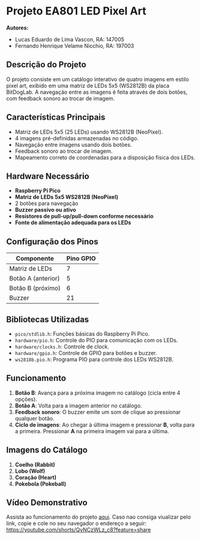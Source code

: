 # Projeto EA801 LED Pixel Art

**Autores:**  
- Lucas Eduardo de Lima Vascon, RA: 147005  
- Fernando Henrique Velame Nicchio, RA: 197003  

## Descrição do Projeto  
O projeto consiste em um catálogo interativo de quatro imagens em estilo pixel art, exibido em uma matriz de LEDs 5x5 (WS2812B) da placa BitDogLab. A navegação entre as imagens é feita através de dois botões, com feedback sonoro ao trocar de imagem.

## Características Principais  
- Matriz de LEDs 5x5 (25 LEDs) usando WS2812B (NeoPixel).  
- 4 imagens pré-definidas armazenadas no código.  
- Navegação entre imagens usando dois botões.  
- Feedback sonoro ao trocar de imagem.  
- Mapeamento correto de coordenadas para a disposição física dos LEDs.  

## Hardware Necessário  
- **Raspberry Pi Pico**  
- **Matriz de LEDs 5x5 WS2812B (NeoPixel)**  
- 2 botões para navegação  
- **Buzzer passivo ou ativo**  
- **Resistores de pull-up/pull-down conforme necessário**  
- **Fonte de alimentação adequada para os LEDs**  

## Configuração dos Pinos  
| Componente          | Pino GPIO |  
|---------------------|----------|  
| Matriz de LEDs      | 7        |  
| Botão A (anterior)  | 5        |  
| Botão B (próximo)   | 6        |  
| Buzzer              | 21       |  

## Bibliotecas Utilizadas  
- `pico/stdlib.h`: Funções básicas do Raspberry Pi Pico.  
- `hardware/pio.h`: Controle do PIO para comunicação com os LEDs.  
- `hardware/clocks.h`: Controle de clock.  
- `hardware/gpio.h`: Controle de GPIO para botões e buzzer.  
- `ws2818b.pio.h`: Programa PIO para controle dos LEDs WS2812B.  

## Funcionamento  
1. **Botão B**: Avança para a próxima imagem no catálogo (cicla entre 4 opções).  
2. **Botão A**: Volta para a imagem anterior no catálogo.  
3. **Feedback sonoro**: O buzzer emite um som de clique ao pressionar qualquer botão.  
4. **Ciclo de imagens**: Ao chegar à última imagem e pressionar **B**, volta para a primeira. Pressionar **A** na primeira imagem vai para a última.  

## Imagens do Catálogo  
1. **Coelho (Rabbit)**  
2. **Lobo (Wolf)**  
3. **Coração (Heart)**  
4. **Pokebola (Pokeball)**  

## Vídeo Demonstrativo  
Assista ao funcionamento do projeto [aqui](https://youtube.com/shorts/QyNCzWLz_c87feature=share). 
Caso nao consiga viualizar pelo link, copie e cole no seu navegador o endereço a seguir:
https://youtube.com/shorts/QyNCzWLz_c8?feature=share

